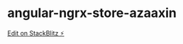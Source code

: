 # angular-ngrx-store-azaaxin

[Edit on StackBlitz ⚡️](https://stackblitz.com/edit/angular-ngrx-store-azaaxin)